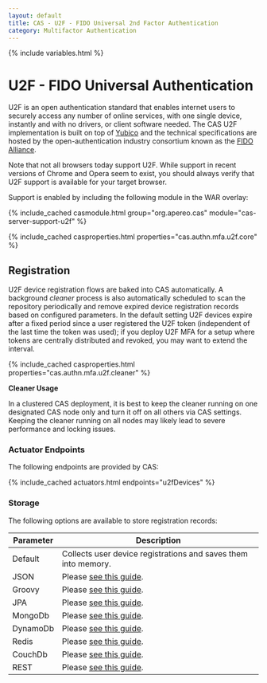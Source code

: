 ```yaml
---
layout: default
title: CAS - U2F - FIDO Universal 2nd Factor Authentication
category: Multifactor Authentication
---
```


{% include variables.html %}

# U2F - FIDO Universal Authentication

U2F is an open authentication standard that enables internet users to securely 
access any number of online services, with one single device, instantly 
and with no drivers, or client software needed. The CAS U2F implementation 
is built on top of [Yubico](https://www.yubico.com/about/background/fido/) and 
the technical specifications are hosted by the open-authentication 
industry consortium known as the [FIDO Alliance](https://fidoalliance.org/).

Note that not all browsers today support U2F. While support in recent versions of Chrome and 
Opera seem to exist, you should always verify that U2F support is available for your target browser.

Support is enabled by including the following module in the WAR overlay:

{% include_cached casmodule.html group="org.apereo.cas" module="cas-server-support-u2f" %}

{% include_cached casproperties.html properties="cas.authn.mfa.u2f.core" %}


## Registration

U2F device registration flows are baked into CAS automatically. A 
background *cleaner* process is also automatically scheduled to scan the 
repository periodically and remove expired device registration records 
based on configured parameters. In the default setting U2F devices
expire after a fixed period since a user registered the U2F token 
(independent of the last time the token was used); if you deploy U2F
MFA for a setup where tokens are centrally distributed and revoked, 
you may want to extend the interval.

{% include_cached casproperties.html properties="cas.authn.mfa.u2f.cleaner" %}

<div class="alert alert-warning"><strong>Cleaner Usage</strong><p>In a 
clustered CAS deployment, it is best to keep the cleaner running on one designated 
CAS node only and turn it off on all others via CAS settings. Keeping the 
cleaner running on all nodes may likely lead to severe performance and locking issues.</p></div>

### Actuator Endpoints

The following endpoints are provided by CAS:

{% include_cached actuators.html endpoints="u2fDevices" %}

### Storage
 
The following options are available to store registration records:

| Parameter | Description                                                     |
|-----------|-----------------------------------------------------------------|
| Default   | Collects user device registrations and saves them into memory.  |
| JSON      | Please [see this guide](FIDO-U2F-Authentication-JSON.html).     |
| Groovy    | Please [see this guide](FIDO-U2F-Authentication-Groovy.html).   |
| JPA       | Please [see this guide](FIDO-U2F-Authentication-JPA.html).      |
| MongoDb   | Please [see this guide](FIDO-U2F-Authentication-MongoDb.html).  |
| DynamoDb  | Please [see this guide](FIDO-U2F-Authentication-DynamoDb.html). |
| Redis     | Please [see this guide](FIDO-U2F-Authentication-Redis.html).    |
| CouchDb   | Please [see this guide](FIDO-U2F-Authentication-CouchDb.html).  |
| REST      | Please [see this guide](FIDO-U2F-Authentication-Rest.html).     |
